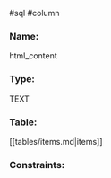#sql #column 

### Name:
html_content
### Type:
TEXT
### Table:
 [[tables/items.md|items]]

### Constraints:
